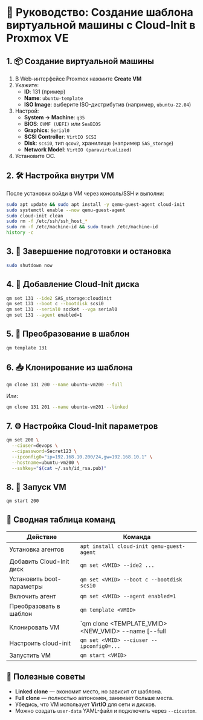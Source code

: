 
# 📘 Руководство: Создание шаблона виртуальной машины с Cloud-Init в Proxmox VE

## 1. 📦 Создание виртуальной машины

1. В Web-интерфейсе Proxmox нажмите **Create VM**
2. Укажите:
   - **ID**: 131 (пример)
   - **Name**: `ubuntu-template`
   - **ISO Image**: выберите ISO-дистрибутив (например, `ubuntu-22.04`)
3. Настрой:
   - **System → Machine**: `q35`
   - **BIOS**: `OVMF (UEFI)` или `SeaBIOS`
   - **Graphics**: `Serial0`
   - **SCSI Controller**: `VirtIO SCSI`
   - **Disk**: `scsi0`, тип `qcow2`, хранилище (например `SAS_storage`)
   - **Network Model**: `VirtIO (paravirtualized)`
4. Установите ОС.

## 2. 🛠 Настройка внутри VM

После установки войди в VM через консоль/SSH и выполни:

```bash
sudo apt update && sudo apt install -y qemu-guest-agent cloud-init
sudo systemctl enable --now qemu-guest-agent
sudo cloud-init clean
sudo rm -f /etc/ssh/ssh_host_*
sudo rm -f /etc/machine-id && sudo touch /etc/machine-id
history -c
```

## 3. 🧊 Завершение подготовки и остановка

```bash
sudo shutdown now
```

## 4. 🔧 Добавление Cloud-Init диска

```bash
qm set 131 --ide2 SAS_storage:cloudinit
qm set 131 --boot c --bootdisk scsi0
qm set 131 --serial0 socket --vga serial0
qm set 131 --agent enabled=1
```

## 5. 🧬 Преобразование в шаблон

```bash
qm template 131
```

## 6. 📥 Клонирование из шаблона

```bash
qm clone 131 200 --name ubuntu-vm200 --full
```

Или:

```bash
qm clone 131 201 --name ubuntu-vm201 --linked
```

## 7. ⚙ Настройка Cloud-Init параметров

```bash
qm set 200 \
  --ciuser=devops \
  --cipassword=Secret123 \
  --ipconfig0="ip=192.168.10.200/24,gw=192.168.10.1" \
  --hostname=ubuntu-vm200 \
  --sshkey="$(cat ~/.ssh/id_rsa.pub)"
```

## 8. 🚀 Запуск VM

```bash
qm start 200
```

## 🧾 Сводная таблица команд

| Действие                    | Команда                                                                 |
|-----------------------------|-------------------------------------------------------------------------|
| Установка агентов           | `apt install cloud-init qemu-guest-agent`                              |
| Добавить Cloud-Init диск    | `qm set <VMID> --ide2 ...`                                             |
| Установить boot-параметры   | `qm set <VMID> --boot c --bootdisk scsi0`                              |
| Включить агент              | `qm set <VMID> --agent enabled=1`                                      |
| Преобразовать в шаблон      | `qm template <VMID>`                                                   |
| Клонировать VM              | `qm clone <TEMPLATE_VMID> <NEW_VMID> --name <name> [--full|--linked]` |
| Настроить cloud-init        | `qm set <VMID> --ciuser --ipconfig0=...`                               |
| Запустить VM                | `qm start <VMID>`                                                      |

## 🧠 Полезные советы

- **Linked clone** — экономит место, но зависит от шаблона.
- **Full clone** — полностью автономен, занимает больше места.
- Убедись, что VM использует **VirtIO** для сети и дисков.
- Можно создать `user-data` YAML-файл и подключить через `--cicustom`.
